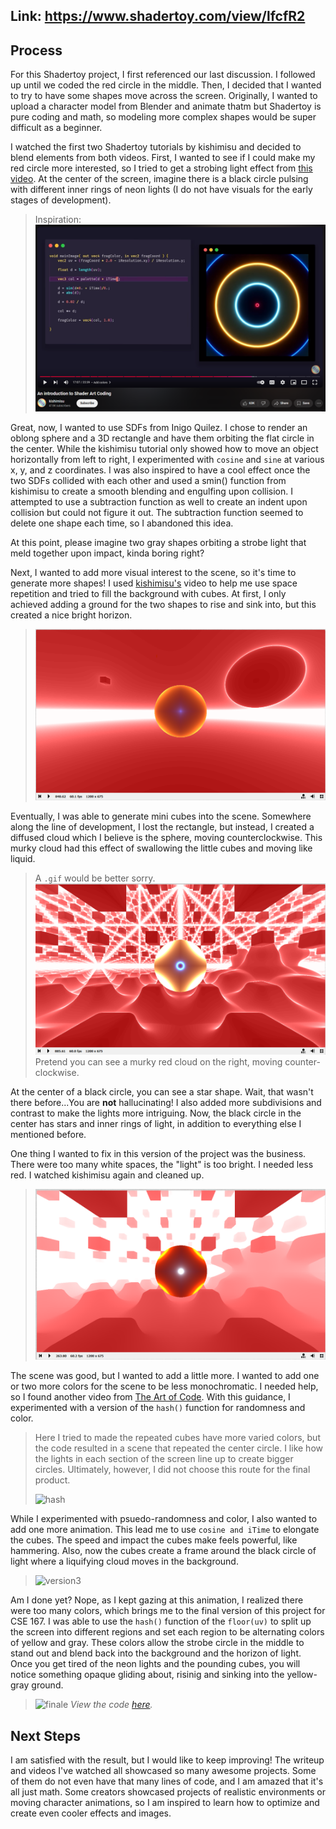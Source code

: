 ## Link: https://www.shadertoy.com/view/lfcfR2
## Process
For this Shadertoy project, I first referenced our last discussion.  I followed up until we coded the red circle in the middle.  Then, I decided that I wanted to try to have some shapes move across the screen. Originally, I wanted to upload a character model from Blender and animate thatm but Shadertoy is pure coding and math, so modeling more complex shapes would be super difficult as a beginner.  

I watched the first two Shadertoy tutorials by kishimisu and decided to blend elements from both videos.  First, I wanted to see if I could make my red circle more interested, so I tried to get a strobing light effect from [this video](https://www.youtube.com/watch?v=f4s1h2YETNY).  At the center of the screen, imagine there is a black circle pulsing with different inner rings of neon lights (I do not have visuals for the early stages of development).  
> Inspiration: ![neon-lights](kishimusi-strobe-light.png)

Great, now, I wanted to use SDFs from Inigo Quilez.  I chose to render an oblong sphere and a 3D rectangle and have them orbiting the flat circle in the center.  While the kishimisu tutorial only showed how to move an object horizontally from left to right, I experimented with `cosine` and `sine` at various x, y, and z coordinates.  I was also inspired to have a cool effect once the two SDFs collided with each other and used a smin() function from kishimisu to create a smooth blending and engulfing upon collision.  I attempted to use a subtraction function as well to create an indent upon collision but could not figure it out.  The subtraction function seemed to delete one shape each time, so I abandoned this idea.

At this point, please imagine two gray shapes orbiting a strobe light that meld together upon impact, kinda boring right?  

Next, I wanted to add more visual interest to the scene, so it's time to generate more shapes! I used [kishimisu's](https://www.youtube.com/watch?v=khblXafu7iA) video to help me use space repetition and tried to fill the background with cubes. At first, I only achieved adding a ground for the two shapes to rise and sink into, but this created a nice bright horizon. 
> ![two-shapes-red](small-cube-trying-repetition.png)

Eventually, I was able to generate mini cubes into the scene.  Somewhere along the line of development, I lost the rectangle, but instead, I created a diffused cloud which I believe is the sphere, moving counterclockwise. This murky cloud had this effect of swallowing the little cubes and moving like liquid. 
> A `.gif` would be better sorry.
> ![repetition](achieve-repetition-only-circle-orbiting.png)
> Pretend you can see a murky red cloud on the right, moving counter-clockwise. 

At the center of a black circle, you can see a star shape.  Wait, that wasn't there before...You are **not** hallucinating! I also added more subdivisions and contrast to make the lights more intriguing.  Now, the black circle in the center has stars and inner rings of light, in addition to everything else I mentioned before. 

One thing I wanted to fix in this version of the project was the business.  There were too many white spaces, the "light" is too bright.  I needed less red.  I watched kishimisu again and cleaned up.
> ![mono](color-based-on-distance.png)

The scene was good, but I wanted to add a little more.  I wanted to add one or two more colors for the scene to be less monochromatic. I needed help, so I found another video from [The Art of Code](https://www.youtube.com/watch?v=rvDo9LvfoVE&list=PLGmrMu-IwbguU_nY2egTFmlg691DN7uE5&index=31).  With this guidance, I experimented with a version of the `hash()` function for randomness and color.
> Here I tried to made the repeated cubes have more varied colors, but the code resulted in a scene that repeated the center circle. I like how the lights in each section of the screen line up to create bigger circles.  Ultimately, however, I did not choose this route for the final product.
>
> ![hash](final-ver2.gif)

While I experimented with psuedo-randomness and color, I also wanted to add one more animation.  This lead me to use `cosine and iTime` to elongate the cubes.  The speed and impact the cubes make feels powerful, like hammering.  Also, now the cubes create a frame around the black circle of light where a liquifying cloud moves in the background. 
> ![version3](final-ver3.gif)

Am I done yet? Nope, as I kept gazing at this animation, I realized there were too many colors, which brings me to the final version of this project for CSE 167.  I was able to use the `hash()` function of the `floor(uv)` to split up the screen into different regions and set each region to be alternating colors of yellow and gray. These colors allow the strobe circle in the middle to stand out and blend back into the background and the horizon of light. Once you get tired of the neon lights and the pounding cubes, you will notice something opaque gliding about, risinig and sinking into the yellow-gray ground. 
> ![finale](final-final.gif)
> *View the code [here](https://www.shadertoy.com/view/lfcfR2).*

## Next Steps
I am satisfied with the result, but I would like to keep improving! The writeup and videos I've watched all showcased so many awesome projects.  Some of them do not even have that many lines of code, and I am amazed that it's all just math. Some creators showcased projects of realistic environments or moving character animations, so I am inspired to learn how to optimize and create even cooler effects and images.  

